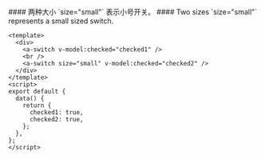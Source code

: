 <cn>
#### 两种大小
`size="small"` 表示小号开关。
</cn>

<us>
#### Two sizes
`size="small"` represents a small sized switch.
</us>

```vue
<template>
  <div>
    <a-switch v-model:checked="checked1" />
    <br />
    <a-switch size="small" v-model:checked="checked2" />
  </div>
</template>
<script>
export default {
  data() {
    return {
      checked1: true,
      checked2: true,
    };
  },
};
</script>
```
